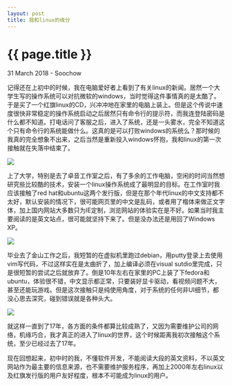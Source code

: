```yaml
---
layout: post
title: 我和linux的缘分
---
```


{{ page.title }}
================
<p class="meta">31 March 2018 - Soochow</p>

记得还在上初中的时候，我在电脑爱好者上看到了有关linux的新闻。居然一个大学生写的操作系统可以对抗微软的windows，当时觉得这件事情真的是太酷了。于是买了一个红旗linux的CD，兴冲冲地在家里的电脑上装上。但是这个传说中速度很快非常稳定的操作系统启动之后居然只有命令行的提示符，而我连登陆密码是什么都不知道。打电话问了客服之后，进入了系统，还是一头雾水，完全不知道这个只有命令行的系统能做什么。这真的是可以打败windows的系统么？那时候的我真的完全想象不出来，之后当然是重新投入windows怀抱，我和linux的第一次接触就在失落中结束了。

<img src="https://farm1.staticflickr.com/869/40240377165_3c57887e45_z.jpg">

上了大学，特别是去了卓音工作室之后，有了多余的工作电脑，空闲的时间当然想研究些比较酷的技术，安装一个linux操作系统成了最明显的目标。在工作室时我应该接触了red hat和ubuntu这两个发行版，但是在那个年代linux的中文支持都不太好，默认安装的情况下，很可能网页里的中文是乱码，或者用了楷体来做正文字体，加上国内网站大多数只为IE定制，浏览网站的体验实在是不好。如果当时我主要阅读的是英文站点，很可能就坚持下来了。但是没办法还是用回了Windows XP。

<img src="https://i0.wp.com/ad-os.do.am/_ph/16/321061341.jpg?zoom=2">

毕业去了金山工作之后，我短暂的在虚拟机里跑过debian，用putty登录上去使用vim写代码，不过这样实在是太曲折了，加上编译必须在visual sutdio里完成，只是很短暂的尝试之后就放弃了。倒是10年左右在家里的PC上装了下fedora和ubuntu，体验很不错，中文显示都正常，只要装好显卡驱动，看视频问题不大，甚至还能玩游戏。但是这次接触只是纯使用角度，对于系统的任何非UI细节，都没心思去深究，碰到错误就是各种头大。

<img src="https://getfedora.org/static/images/fedora.png">

就这样一直到了17年，各方面的条件都算比较成熟了，又因为需要维护公司的网络，机缘巧合，我才真正的进入了linux的世界，这个时候距离我初次接触这个系统，至少已经过去了17年。

现在回想起来，初中时的我，不懂软件开发，不能阅读大段的英文资料，不以英文网站作为最主要的信息来源，也不需要维护服务程序，再加上2000年左右linux以及红旗发行版的用户友好程度，根本不可能成为linux的用户。
